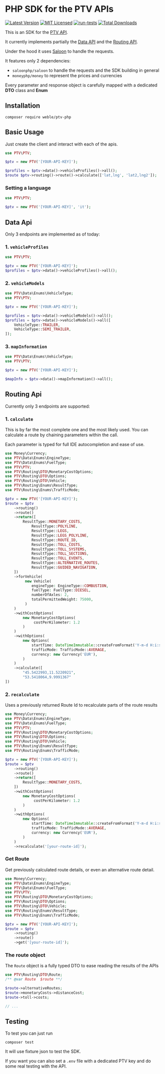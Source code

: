 # PHP SDK for the PTV APIs

[![Latest Version](https://img.shields.io/github/release/weble/ptv-php.svg?style=flat-square)](https://github.com/weble/ptv-php/releases)
[![MIT Licensed](https://img.shields.io/badge/license-MIT-brightgreen.svg?style=flat-square)](LICENSE.md)
[![run-tests](https://img.shields.io/github/actions/workflow/status/weble/ptv-php/run-tests.yml?label=tests&style=flat-square)](https://github.com/weble/ptv-php/actions)
[![Total Downloads](https://img.shields.io/packagist/dt/weble/ptv-php.svg?style=flat-square)](https://packagist.org/packages/weble/ptv-php)

This is an SDK for the [PTV API](https://developer.myptv.com/en).

It currently implements partially the [Data API](https://developer.myptv.com/en/documentation/data-api/data-api-reference) and the [Routing API](https://developer.myptv.com/en/documentation/routing-api/routing-api-reference).

Under the hood it uses [Saloon](https://docs.saloon.dev/) to handle the requests.

It features only 2 dependencies:
- `saloonphp/saloon` to handle the requests and the SDK building in general
- `moneyphp/money` to represent the prices and currencies

Every parameter and response object is carefully mapped with a dedicated **DTO** class and **Enum**

## Installation

`composer require weble/ptv-php`

## Basic Usage

Just create the client and interact with each of the apis.

```php
use PTV\PTV;

$ptv = new PTV('[YOUR-API-KEY]');

$profiles = $ptv->data()->vehicleProfiles()->all();
$route $ptv->routing()->route()->calculate(['lat,lng', 'lat2,lng2']);
```

### Setting a language

```php
use PTV\PTV;

$ptv = new PTV('[YOUR-API-KEY]', 'it');
```

## Data Api

Only 3 endpoints are implemented as of today:

### 1. `vehicleProfiles`

```php
use PTV\PTV;

$ptv = new PTV('[YOUR-API-KEY]');
$profiles = $ptv->data()->vehicleProfiles()->all();
```
### 2. `vehicleModels`

```php
use PTV\Data\Enums\VehicleType;
use PTV\PTV;

$ptv = new PTV('[YOUR-API-KEY]');

$profiles = $ptv->data()->vehicleModels()->all();
$profiles = $ptv->data()->vehicleModels()->all([
    VehicleType::TRAILER,
    VehicleType::SEMI_TRAILER,
]);
```

### 3. `mapInformation`

```php
use PTV\Data\Enums\VehicleType;
use PTV\PTV;

$ptv = new PTV('[YOUR-API-KEY]');

$mapInfo = $ptv->data()->mapInformation()->all();
```

## Routing Api

Currently only 3 endpoints are supported:

### 1. `calculate`

This is by far the most complete one and the most likely used.
You can calculate a route by chaining parameters within the call.

Each parameter is typed for full IDE autocompletion and ease of use.

```php
use Money\Currency;
use PTV\Data\Enums\EngineType;
use PTV\Data\Enums\FuelType;
use PTV\PTV;
use PTV\Routing\DTO\MonetaryCostOptions;
use PTV\Routing\DTO\Options;
use PTV\Routing\DTO\Vehicle;
use PTV\Routing\Enums\ResultType;
use PTV\Routing\Enums\TrafficMode;

$ptv = new PTV('[YOUR-API-KEY]');
$route = $ptv
    ->routing()
    ->route()
    ->return([
        ResultType::MONETARY_COSTS,
            ResultType::POLYLINE,
            ResultType::LEGS,
            ResultType::LEGS_POLYLINE,
            ResultType::ROUTE_ID,
            ResultType::TOLL_COSTS,
            ResultType::TOLL_SYSTEMS,
            ResultType::TOLL_SECTIONS,
            ResultType::TOLL_EVENTS,
            ResultType::ALTERNATIVE_ROUTES,
            ResultType::GUIDED_NAVIGATION,
    ])
    ->forVehicle(
         new Vehicle(
            engineType: EngineType::COMBUSTION,
            fuelType: FuelType::DIESEL,
            numberOfAxles: 2,
            totalPermittedWeight: 75000,
         )
    )
    ->withCostOptions(
        new MonetaryCostOptions(
             costPerKilometer: 1.2
        )
    )
    ->withOptions(
        new Options(
            startTime: DateTimeImmutable::createFromFormat('Y-m-d H:i:s', '2025-01-01 09:00:00'),
            trafficMode: TrafficMode::AVERAGE,
            currency: new Currency('EUR'),
        )
    )
    ->calculate([
        "45.5422993,11.5220921",
        "53.5418064,9.9991367"
])
```
### 2. `recalculate`

Uses a previously returned Route Id to recalculate parts of the route results

```php
use Money\Currency;
use PTV\Data\Enums\EngineType;
use PTV\Data\Enums\FuelType;
use PTV\PTV;
use PTV\Routing\DTO\MonetaryCostOptions;
use PTV\Routing\DTO\Options;
use PTV\Routing\DTO\Vehicle;
use PTV\Routing\Enums\ResultType;
use PTV\Routing\Enums\TrafficMode;

$ptv = new PTV('[YOUR-API-KEY]');
$route = $ptv
    ->routing()
    ->route()
    ->return([
        ResultType::MONETARY_COSTS,
    ])
    ->withCostOptions(
        new MonetaryCostOptions(
             costPerKilometer: 1.2
        )
    )
    ->withOptions(
        new Options(
            startTime: DateTimeImmutable::createFromFormat('Y-m-d H:i:s', '2025-01-01 09:00:00'),
            trafficMode: TrafficMode::AVERAGE,
            currency: new Currency('EUR'),
        )
    )
    ->recalculate('[your-route-id]');
```

### Get Route

Get previously calculated route details, or even an alternative route detail.

```php
use Money\Currency;
use PTV\Data\Enums\EngineType;
use PTV\Data\Enums\FuelType;
use PTV\PTV;
use PTV\Routing\DTO\MonetaryCostOptions;
use PTV\Routing\DTO\Options;
use PTV\Routing\DTO\Vehicle;
use PTV\Routing\Enums\ResultType;
use PTV\Routing\Enums\TrafficMode;

$ptv = new PTV('[YOUR-API-KEY]');
$route = $ptv
    ->routing()
    ->route()
    ->get('[your-route-id]');
```

### The route object

The `Route` object is a fully typed DTO to ease reading the results of the APIs

```php
use PTV\Routing\DTO\Route;
/** @var Route  $route **/

$route->alternativeRoutes;
$route->monetaryCosts->distanceCost;
$route->toll->costs;

// ...
```
## Testing

To test you can just run 

`composer test`

It will use fixture json to test the SDK.

If you want you can also set a `.env` file with a dedicated PTV key and do some real testing with the API.

